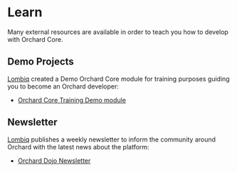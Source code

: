 # Learn

Many external resources are available in order to teach you how to develop with Orchard Core.

## Demo Projects

[Lombiq](https://lombiq.com) created a Demo Orchard Core module for training purposes guiding you to become an Orchard developer:

- [Orchard Core Training Demo module](https://github.com/Lombiq/Orchard-Training-Demo-Module/blob/orchard-core/Readme.md)

## Newsletter

[Lombiq](https://lombiq.com) publishes a weekly newsletter to inform the community around Orchard with the latest news about the platform:

- [Orchard Dojo Newsletter](https://orcharddojo.net/newsletter)